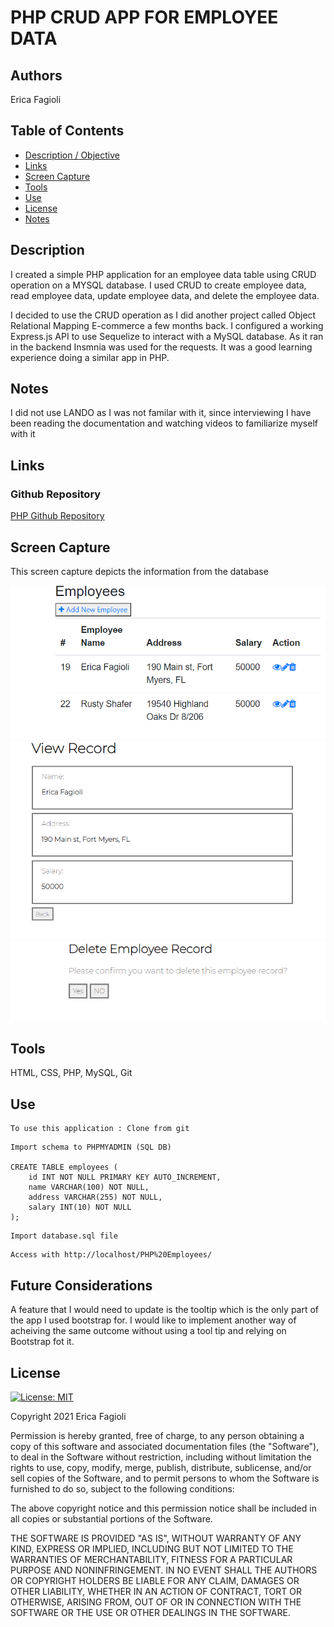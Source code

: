 # PHP CRUD APP FOR EMPLOYEE DATA

## Authors

Erica Fagioli

## Table of Contents

-   [Description / Objective](#description--objective)
-   [Links](#links)
-   [Screen Capture](#screen-capture)
-   [Tools](#tools)
-   [Use](#use)
-   [License](#license)
-   [Notes](#notes)

## Description

I created a simple PHP application for an employee data table using CRUD operation on a MYSQL database. I used CRUD to create employee data, read employee  data, update employee data, and delete the employee data.

I decided to use the CRUD operation as I did another project called Object Relational Mapping E-commerce a few months back. I configured a working Express.js API to use Sequelize to interact with a MySQL database. As it ran in the backend Insmnia was used for the requests. It was a good learning experience doing a similar app in PHP.

## Notes
I did not use LANDO as I was not familar with it, since interviewing I have been reading the documentation and watching videos to familiarize myself with it


## Links

### Github Repository

[PHP Github Repository](https://github.com/efagioli01/EMPLOYEE-DATA-PHP-CRUD)


## Screen Capture

This screen capture depicts the information from the database 

![page](1.PNG)
![page](2.PNG)
![page](3.PNG)



## Tools

 HTML, CSS, PHP, MySQL, Git

## Use

```
To use this application : Clone from git
```
```
Import schema to PHPMYADMIN (SQL DB)

CREATE TABLE employees (
    id INT NOT NULL PRIMARY KEY AUTO_INCREMENT,
    name VARCHAR(100) NOT NULL,
    address VARCHAR(255) NOT NULL,
    salary INT(10) NOT NULL
);
```
```
Import database.sql file
```

```
Access with http://localhost/PHP%20Employees/
```



## Future Considerations

A feature that I would need to update is the tooltip which is the only part of the 
app I used bootstrap for. I would like to implement another way of
acheiving the same outcome without using a tool tip and relying on 
Bootstrap fot it.




## License

[![License: MIT](https://img.shields.io/badge/License-MIT-yellow.svg)](https://opensource.org/licenses/MIT)

Copyright 2021 Erica Fagioli

Permission is hereby granted, free of charge, to any person obtaining a copy of this software and associated documentation files (the "Software"), to deal in the Software without restriction, including without limitation the rights to use, copy, modify, merge, publish, distribute, sublicense, and/or sell copies of the Software, and to permit persons to whom the Software is furnished to do so, subject to the following conditions:

The above copyright notice and this permission notice shall be included in all copies or substantial portions of the Software.

THE SOFTWARE IS PROVIDED "AS IS", WITHOUT WARRANTY OF ANY KIND, EXPRESS OR IMPLIED, INCLUDING BUT NOT LIMITED TO THE WARRANTIES OF MERCHANTABILITY, FITNESS FOR A PARTICULAR PURPOSE AND NONINFRINGEMENT. IN NO EVENT SHALL THE AUTHORS OR COPYRIGHT HOLDERS BE LIABLE FOR ANY CLAIM, DAMAGES OR OTHER LIABILITY, WHETHER IN AN ACTION OF CONTRACT, TORT OR OTHERWISE, ARISING FROM, OUT OF OR IN CONNECTION WITH THE SOFTWARE OR THE USE OR OTHER DEALINGS IN THE SOFTWARE.
